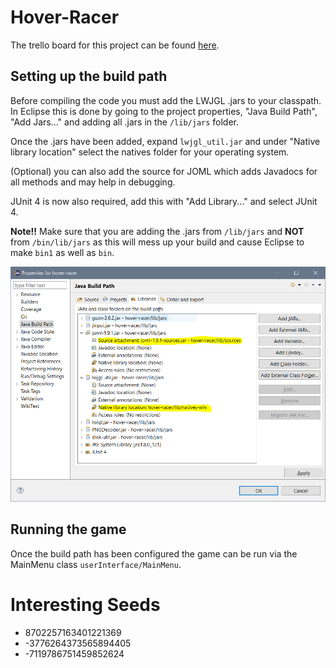 # Hover-Racer
The trello board for this project can be found [here](https://trello.com/b/2euP6bQy/planning).
## Setting up the build path
Before compiling the code you must add the LWJGL .jars to your classpath. In Eclipse this is done by going to the project properties, "Java Build Path", "Add Jars..." and adding all .jars in the `/lib/jars` folder.

Once the .jars have been added, expand `lwjgl_util.jar` and under "Native library location" select the natives folder for your operating system.

(Optional) you can also add the source for JOML which adds Javadocs for all methods and may help in debugging.

JUnit 4 is now also required, add this with "Add Library..." and select JUnit 4.

**Note!!** Make sure that you are adding the .jars from `/lib/jars` and **NOT** from `/bin/lib/jars` as this will mess up your build and cause Eclipse to make `bin1` as well as `bin`. 

![The Eclipse Build Path Window](buildPath.png)

## Running the game
Once the build path has been configured the game can be run via the MainMenu class `userInterface/MainMenu`.

# Interesting Seeds
- 8702257163401221369
- -3776264373565894405
- -7119786751459852624